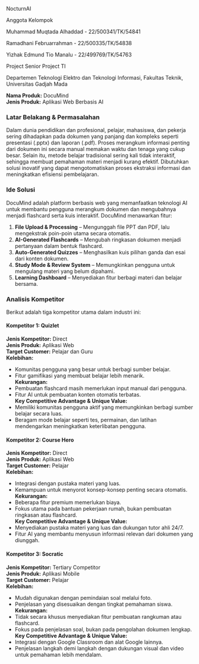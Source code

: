 NocturnAI

Anggota Kelompok

Muhammad Muqtada Alhaddad - 22/500341/TK/54841

Ramadhani Februarrahman - 22/500335/TK/54838

Yizhak Edmund Tio Manalu - 22/499769/TK/54763

Project Senior Project TI

Departemen Teknologi Elektro dan Teknologi Informasi, Fakultas Teknik, Universitas Gadjah Mada

**Nama Produk:** DocuMind  
**Jenis Produk:** Aplikasi Web Berbasis AI

### **Latar Belakang & Permasalahan**
Dalam dunia pendidikan dan profesional, pelajar, mahasiswa, dan pekerja sering dihadapkan pada dokumen yang panjang dan kompleks seperti presentasi (.pptx) dan laporan (.pdf). Proses merangkum informasi penting dari dokumen ini secara manual memakan waktu dan tenaga yang cukup besar. Selain itu, metode belajar tradisional sering kali tidak interaktif, sehingga membuat pemahaman materi menjadi kurang efektif. Dibutuhkan solusi inovatif yang dapat mengotomatiskan proses ekstraksi informasi dan meningkatkan efisiensi pembelajaran.

### **Ide Solusi**
DocuMind adalah platform berbasis web yang memanfaatkan teknologi AI untuk membantu pengguna merangkum dokumen dan mengubahnya menjadi flashcard serta kuis interaktif. DocuMind menawarkan fitur:
1. **File Upload & Processing** – Mengunggah file PPT dan PDF, lalu mengekstrak poin-poin utama secara otomatis.
2. **AI-Generated Flashcards** – Mengubah ringkasan dokumen menjadi pertanyaan dalam bentuk flashcard.
3. **Auto-Generated Quizzes** – Menghasilkan kuis pilihan ganda dan esai dari konten dokumen.
4. **Study Mode & Review System** – Memungkinkan pengguna untuk mengulang materi yang belum dipahami.
5. **Learning Dashboard** – Menyediakan fitur berbagi materi dan belajar bersama.

### **Analisis Kompetitor**
Berikut adalah tiga kompetitor utama dalam industri ini:

#### **Kompetitor 1: Quizlet**  
**Jenis Kompetitor:** Direct  
**Jenis Produk:** Aplikasi Web  
**Target Customer:** Pelajar dan Guru  
**Kelebihan:**  
- Komunitas pengguna yang besar untuk berbagi sumber belajar.  
- Fitur gamifikasi yang membuat belajar lebih menarik.  
**Kekurangan:**  
- Pembuatan flashcard masih memerlukan input manual dari pengguna.  
- Fitur AI untuk pembuatan konten otomatis terbatas.  
**Key Competitive Advantage & Unique Value:**  
- Memiliki komunitas pengguna aktif yang memungkinkan berbagi sumber belajar secara luas.  
- Beragam mode belajar seperti tes, permainan, dan latihan mendengarkan meningkatkan keterlibatan pengguna.  

#### **Kompetitor 2: Course Hero**  
**Jenis Kompetitor:** Direct  
**Jenis Produk:** Aplikasi Web  
**Target Customer:** Pelajar  
**Kelebihan:**  
- Integrasi dengan pustaka materi yang luas.  
- Kemampuan untuk menyorot konsep-konsep penting secara otomatis.  
**Kekurangan:**  
- Beberapa fitur premium memerlukan biaya.  
- Fokus utama pada bantuan pekerjaan rumah, bukan pembuatan ringkasan atau flashcard.  
**Key Competitive Advantage & Unique Value:**  
- Menyediakan pustaka materi yang luas dan dukungan tutor ahli 24/7.  
- Fitur AI yang membantu menyusun informasi relevan dari dokumen yang diunggah.  

#### **Kompetitor 3: Socratic**  
**Jenis Kompetitor:** Tertiary Competitor  
**Jenis Produk:** Aplikasi Mobile  
**Target Customer:** Pelajar  
**Kelebihan:**  
- Mudah digunakan dengan pemindaian soal melalui foto.  
- Penjelasan yang disesuaikan dengan tingkat pemahaman siswa.  
**Kekurangan:**  
- Tidak secara khusus menyediakan fitur pembuatan rangkuman atau flashcard.  
- Fokus pada penjelasan soal, bukan pada pengolahan dokumen lengkap.  
**Key Competitive Advantage & Unique Value:**  
- Integrasi dengan Google Classroom dan alat Google lainnya.  
- Penjelasan langkah demi langkah dengan dukungan visual dan video untuk pemahaman lebih mendalam.

